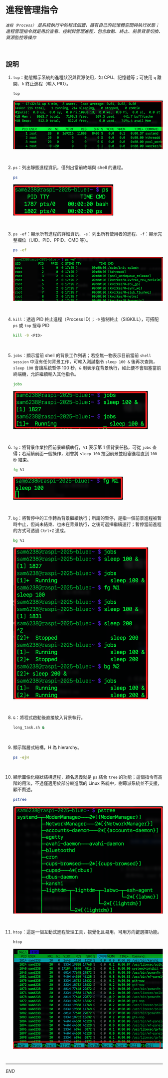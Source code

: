 # 進程管理指令

_`進程（Process）` 是系統執行中的程式個體，擁有自己的記憶體空間與執行狀態；進程管理指令就是用於查看、控制與管理進程，包含啟動、終止、前景背景切換、資源監控等操作_

<br>

## 說明

1. `top`：動態顯示系統的進程狀況與資源使用，如 CPU、記憶體等；可使用 `q` 離開、`k` 終止進程（輸入 PID）。

    ```bash
    top
    ```

    ![](images/img_35.png)

<br>

2. `ps`：列出靜態進程資訊，僅列出當前終端與 shell 的進程。

    ```bash
    ps
    ```

    ![](images/img_36.png)

<br>

3. `ps -ef`：顯示所有進程的詳細資訊，`-e`：列出所有使用者的進程、`-f`：顯示完整欄位（UID、PID、PPID、CMD 等）。

    ```bash
    ps -ef
    ```

    ![](images/img_37.png)

<br>

4. `kill`：透過 PID 終止進程（Process ID）；`-9` 強制終止（SIGKILL），可搭配 `ps` 或 `top` 搜尋 PID

    ```bash
    kill -9 <PID>
    ```

<br>

5. `jobs`：顯示當前 shell 的背景工作列表；若空無一物表示目前當前 `shell session` 中沒有任何背景工作，可輸入測試指令 `sleep 100 &` 後再次查詢，`sleep 100` 會讓系統暫停 100 秒，`&` 則表示在背景執行，如此便不會阻塞當前終端機，允許繼續輸入其他指令。

    ```bash
    jobs
    ```

    ![](images/img_38.png)

<br>

6. `fg`：將背景作業拉回前景繼續執行，`%1` 表示第 1 個背景任務，可從 `jobs` 查得；若延續前面一個操作，則會將 `sleep 100` 拉回前景並阻塞進程直到 `100 秒` 結束。

    ```bash
    fg %1
    ```

    ![](images/img_39.png)

<br>

7. `bg`：將暫停中的工作轉為背景繼續執行；所謂的暫停，是指一個前景進程被暫時中止，但尚未結束、也未在背景執行，之後可選擇繼續運行；暫停當前進程的方式可透過 `Ctrl+Z` 達成。

    ```bash
    bg %1
    ```

    ![](images/img_40.png)

<br>

8. `&`：將程式啟動後直接放入背景執行。

    ```bash
    long_task.sh &
    ```

<br>

9. 顯示階層式結構，H 為 hierarchy。

    ```bash
    ps -ejH
    ```

<br>

10. 顯示圖像化樹狀結構進程，顧名思義就是 `ps` 結合 `tree` 的功能；這個指令有高階的用法，不過僅適用於部分較進階的 Linux 系統中，樹莓派系統並不支援，顧不贅述。

    ```bash
    pstree
    ```

    ![](images/img_42.png)

<br>

11. `htop`：這是一個互動式進程管理工具，視覺化且易用，可用方向鍵選擇功能。

    ```bash
    htop
    ```

    ![](images/img_41.png)

<br>

___

_END_
